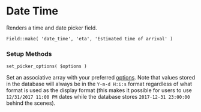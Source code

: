# Date Time

Renders a time and date picker field.

`Field::make( 'date_time', 'eta', 'Estimated time of arrival' )`

### Setup Methods

`set_picker_options( $options )`

Set an associative array with your preferred [options](https://chmln.github.io/flatpickr/options/). Note that values stored in the database will always be in the `Y-m-d H:i:s` format regardless of what format is used as the display format (this makes it possible for users to use `12/31/2017 11:00 PM` dates while the database stores `2017-12-31 23:00:00` behind the scenes).